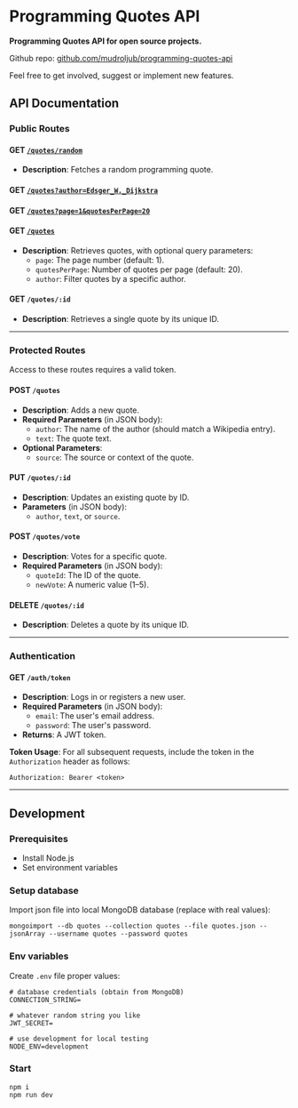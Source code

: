 # Programming Quotes API

**Programming Quotes API for open source projects.**

Github repo: [github.com/mudroljub/programming-quotes-api](https://github.com/mudroljub/programming-quotes-api)

Feel free to get involved, suggest or implement new features.

## API Documentation

### Public Routes  

#### GET [`/quotes/random`](/quotes/random)
- **Description**: Fetches a random programming quote.  

#### GET [`/quotes?author=Edsger_W._Dijkstra`](/quotes?author=Edsger_W._Dijkstra) 
#### GET [`/quotes?page=1&quotesPerPage=20`](/quotes?page=1&quotesPerPage=20) 
#### GET [`/quotes`](/quotes) 
- **Description**: Retrieves quotes, with optional query parameters:  
  - `page`: The page number (default: 1).  
  - `quotesPerPage`: Number of quotes per page (default: 20).  
  - `author`: Filter quotes by a specific author.  

#### GET `/quotes/:id`  
- **Description**: Retrieves a single quote by its unique ID.  

---

### Protected Routes  

Access to these routes requires a valid token.  

#### POST `/quotes`  
- **Description**: Adds a new quote.  
- **Required Parameters** (in JSON body):  
  - `author`: The name of the author (should match a Wikipedia entry).  
  - `text`: The quote text.  
- **Optional Parameters**:  
  - `source`: The source or context of the quote.  

#### PUT `/quotes/:id`  
- **Description**: Updates an existing quote by ID.  
- **Parameters** (in JSON body):  
  - `author`, `text`, or `source`.  

#### POST `/quotes/vote`  
- **Description**: Votes for a specific quote.  
- **Required Parameters** (in JSON body):  
  - `quoteId`: The ID of the quote.  
  - `newVote`: A numeric value (1–5).  

#### DELETE `/quotes/:id`  
- **Description**: Deletes a quote by its unique ID.  

---

### Authentication  

#### GET `/auth/token`  
- **Description**: Logs in or registers a new user.  
- **Required Parameters** (in JSON body):  
  - `email`: The user's email address.  
  - `password`: The user's password.  
- **Returns**: A JWT token.  

**Token Usage**: For all subsequent requests, include the token in the `Authorization` header as follows:  
```
Authorization: Bearer <token>
```  

---

## Development

### Prerequisites

- Install Node.js
- Set environment variables

### Setup database

Import json file into local MongoDB database (replace with real values):

```
mongoimport --db quotes --collection quotes --file quotes.json --jsonArray --username quotes --password quotes
```

### Env variables

Create `.env` file proper values:

```
# database credentials (obtain from MongoDB)
CONNECTION_STRING=

# whatever random string you like
JWT_SECRET=

# use development for local testing
NODE_ENV=development 
```

### Start

```
npm i
npm run dev
```
